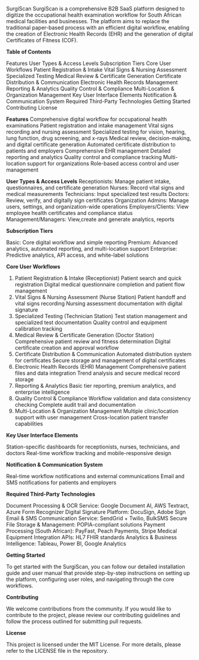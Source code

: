 SurgiScan
SurgiScan is a comprehensive B2B SaaS platform designed to digitize the occupational health examination workflow for South African medical facilities and businesses. 
The platform aims to replace the traditional paper-based process with an efficient digital workflow, enabling the creation of Electronic Health Records (EHR) and the generation 
of digital Certificates of Fitness (COF).

**Table of Contents**

Features
User Types & Access Levels
Subscription Tiers
Core User Workflows
Patient Registration & Intake
Vital Signs & Nursing Assessment
Specialized Testing
Medical Review & Certificate Generation
Certificate Distribution & Communication
Electronic Health Records Management
Reporting & Analytics
Quality Control & Compliance
Multi-Location & Organization Management
Key User Interface Elements
Notification & Communication System
Required Third-Party Technologies
Getting Started
Contributing
License

**Features**
Comprehensive digital workflow for occupational health examinations
Patient registration and intake management
Vital signs recording and nursing assessment
Specialized testing for vision, hearing, lung function, drug screening, and x-rays
Medical review, decision-making, and digital certificate generation
Automated certificate distribution to patients and employers
Comprehensive EHR management
Detailed reporting and analytics
Quality control and compliance tracking
Multi-location support for organizations
Role-based access control and user management

**User Types & Access Levels**
Receptionists: Manage patient intake, questionnaires, and certificate generation
Nurses: Record vital signs and medical measurements
Technicians: Input specialized test results
Doctors: Review, verify, and digitally sign certificates
Organization Admins: Manage users, settings, and organization-wide operations
Employers/Clients: View employee health certificates and compliance status
Management/Managers: View,create and generate analytics, reports

**Subscription Tiers**

Basic: Core digital workflow and simple reporting
Premium: Advanced analytics, automated reporting, and multi-location support
Enterprise: Predictive analytics, API access, and white-label solutions

**Core User Workflows**

1. Patient Registration & Intake (Receptionist)
Patient search and quick registration
Digital medical questionnaire completion and patient flow management
2. Vital Signs & Nursing Assessment (Nurse Station)
Patient handoff and vital signs recording
Nursing assessment documentation with digital signature
3. Specialized Testing (Technician Station)
Test station management and specialized test documentation
Quality control and equipment calibration tracking
4. Medical Review & Certificate Generation (Doctor Station)
Comprehensive patient review and fitness determination
Digital certificate creation and approval workflow
5. Certificate Distribution & Communication
Automated distribution system for certificates
Secure storage and management of digital certificates
6. Electronic Health Records (EHR) Management
Comprehensive patient files and data integration
Trend analysis and secure medical record storage
7. Reporting & Analytics
Basic tier reporting, premium analytics, and enterprise intelligence
8. Quality Control & Compliance
Workflow validation and data consistency checking
Complete audit trail and documentation
9. Multi-Location & Organization Management
Multiple clinic/location support with user management
Cross-location patient transfer capabilities

**Key User Interface Elements**

Station-specific dashboards for receptionists, nurses, technicians, and doctors
Real-time workflow tracking and mobile-responsive design

**Notification & Communication System**

Real-time workflow notifications and external communications
Email and SMS notifications for patients and employers

**Required Third-Party Technologies**

Document Processing & OCR Service: Google Document AI, AWS Textract, Azure Form Recognizer
Digital Signature Platform: DocuSign, Adobe Sign
Email & SMS Communication Service: SendGrid + Twilio, BulkSMS
Secure File Storage & Management: POPIA-compliant solutions
Payment Processing (South African): PayFast, Peach Payments, Stripe
Medical Equipment Integration APIs: HL7 FHIR standards
Analytics & Business Intelligence: Tableau, Power BI, Google Analytics

**Getting Started**

To get started with the SurgiScan, you can follow our detailed installation guide and user manual that provide step-by-step instructions on setting up the platform, configuring user roles, and navigating through the core workflows.

**Contributing**

We welcome contributions from the community. If you would like to contribute to the project, please review our contributing guidelines and follow the process outlined for submitting pull requests.

**License**

This project is licensed under the MIT License. For more details, please refer to the LICENSE file in the repository.
